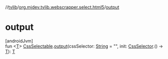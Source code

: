 //[tvlib](../../index.md)/[org.mjdev.tvlib.webscrapper.select.html5](index.md)/[output](output.md)

# output

[androidJvm]\
fun &lt;[T](output.md)&gt; [CssSelectable](../org.mjdev.tvlib.webscrapper.select/-css-selectable/index.md).[output](output.md)(cssSelector: [String](https://kotlinlang.org/api/latest/jvm/stdlib/kotlin/-string/index.html) = &quot;&quot;, init: [CssSelector](../org.mjdev.tvlib.webscrapper.select/-css-selector/index.md).() -&gt; [T](output.md)): [T](output.md)
